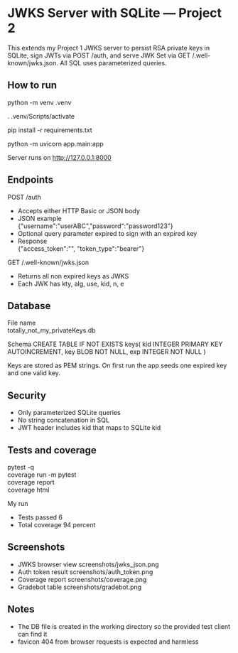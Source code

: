 # JWKS Server with SQLite — Project 2

This extends my Project 1 JWKS server to persist RSA private keys in SQLite, sign JWTs via POST /auth, and serve JWK Set via GET /.well-known/jwks.json. All SQL uses parameterized queries.

## How to run

python -m venv .venv

. .venv/Scripts/activate

pip install -r requirements.txt

python -m uvicorn app.main:app

Server runs on http://127.0.0.1:8000

## Endpoints

POST /auth  
- Accepts either HTTP Basic or JSON body  
- JSON example  
  {"username":"userABC","password":"password123"}  
- Optional query parameter expired to sign with an expired key  
- Response  
  {"access_token":"<JWT>", "token_type":"bearer"}

GET /.well-known/jwks.json  
- Returns all non expired keys as JWKS  
- Each JWK has kty, alg, use, kid, n, e

## Database

File name  
totally_not_my_privateKeys.db

Schema
CREATE TABLE IF NOT EXISTS keys(
  kid INTEGER PRIMARY KEY AUTOINCREMENT,
  key BLOB NOT NULL,
  exp INTEGER NOT NULL
)

Keys are stored as PEM strings. On first run the app seeds one expired key and one valid key.

## Security

- Only parameterized SQLite queries  
- No string concatenation in SQL  
- JWT header includes kid that maps to SQLite kid

## Tests and coverage

pytest -q  
coverage run -m pytest  
coverage report  
coverage html

My run  
- Tests passed 6  
- Total coverage 94 percent

## Screenshots

- JWKS browser view  screenshots/jwks_json.png  
- Auth token result  screenshots/auth_token.png  
- Coverage report  screenshots/coverage.png  
- Gradebot table  screenshots/gradebot.png

## Notes

- The DB file is created in the working directory so the provided test client can find it  
- favicon 404 from browser requests is expected and harmless
